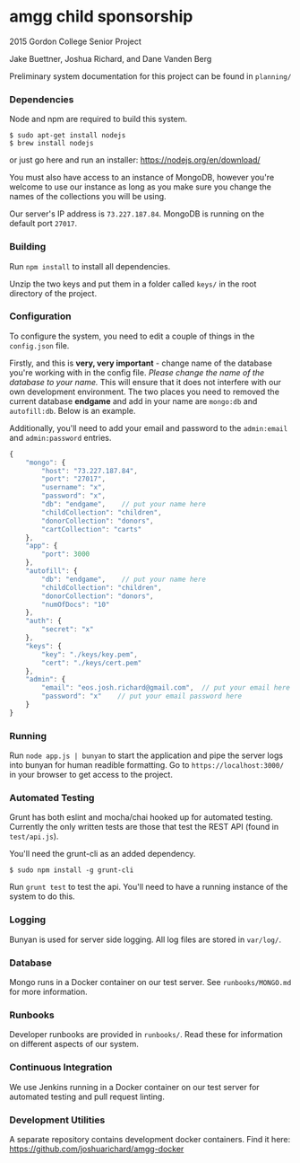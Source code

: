 # amgg child sponsorship
2015 Gordon College Senior Project

Jake Buettner, Joshua Richard, and Dane Vanden Berg

 Preliminary system documentation for this project can be found in `planning/`

### Dependencies
Node and npm are required to build this system.

```shell
$ sudo apt-get install nodejs
$ brew install nodejs
```

or just go here and run an installer: https://nodejs.org/en/download/

You must also have access to an instance of MongoDB, however you're welcome to use our instance as long as you make sure you change the names of the collections you will be using.

Our server's IP address is `73.227.187.84`. MongoDB is running on the default port `27017`.

### Building
Run `npm install` to install all dependencies.

Unzip the two keys and put them in a folder called `keys/` in the root directory of the project.

### Configuration
To configure the system, you need to edit a couple of things in the `config.json` file.

Firstly, and this is **very, very important** - change name of the database you're working with in the config file. *Please change the name of the database to your name.* This will ensure that it does not interfere with our own development environment. The two places you need to removed the current database **endgame** and add in your name are `mongo:db` and `autofill:db`. Below is an example.

Additionally, you'll need to add your email and password to the `admin:email` and `admin:password` entries.

```javascript
{
    "mongo": {
        "host": "73.227.187.84",
        "port": "27017",
        "username": "x",
        "password": "x",
        "db": "endgame",    // put your name here
        "childCollection": "children",
        "donorCollection": "donors",
        "cartCollection": "carts"
    },
    "app": {
        "port": 3000
    },
    "autofill": {
        "db": "endgame",    // put your name here
        "childCollection": "children",
        "donorCollection": "donors",
        "numOfDocs": "10"
    },
    "auth": {
        "secret": "x"
    },
    "keys": {
        "key": "./keys/key.pem",
        "cert": "./keys/cert.pem"
    },
    "admin": {
        "email": "eos.josh.richard@gmail.com",  // put your email here
        "password": "x"    // put your email password here
    }
}
```

### Running
Run `node app.js | bunyan` to start the application and pipe the server logs into bunyan for human readible formatting. Go to `https://localhost:3000/` in your browser to get access to the project.

### Automated Testing
Grunt has both eslint and mocha/chai hooked up for automated testing. Currently the only written tests are those that test the REST API (found in `test/api.js`).

You'll need the grunt-cli as an added dependency.

```shell
$ sudo npm install -g grunt-cli
```

Run `grunt test` to test the api. You'll need to have a running instance of the system to do this.

### Logging
Bunyan is used for server side logging. All log files are stored in `var/log/`.

### Database
Mongo runs in a Docker container on our test server. See `runbooks/MONGO.md` for more information.

### Runbooks
Developer runbooks are provided in `runbooks/`. Read these for information on different aspects of our system.

### Continuous Integration
We use Jenkins running in a Docker container on our test server for automated testing and pull request linting.

### Development Utilities
A separate repository contains development docker containers. Find it here: https://github.com/joshuarichard/amgg-docker
